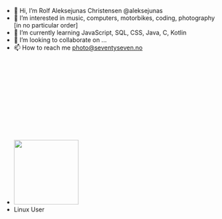 
- 👋 Hi, I’m Rolf Aleksejunas Christensen @aleksejunas
- 👀 I’m interested in music, computers, motorbikes, coding, photography [in no particular order]
- 🌱 I’m currently learning JavaScript, SQL, CSS, Java, C, Kotlin
- 💞️ I’m looking to collaborate on ...
- 📫 How to reach me photo@seventyseven.no
-  <img  style="width: 150px; margin-top: 200px;" src="https://forum.manjaro.org/uploads/default/original/1X/6c2c472950cd0e21a709535d773ef716a1af56ea.png">
-  Linux User    
<!--
aleksejunas/aleksejunas is a ✨ special ✨ repository because its `README.md` (this file) appears on your GitHub profile.
You can click the Preview link to take a look at your changes.
--->
